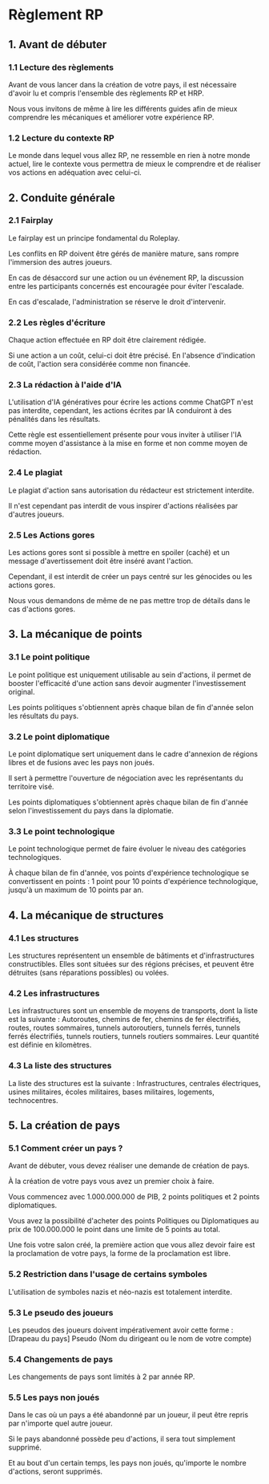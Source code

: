 # Règlement RP

## 1. Avant de débuter

### 1.1 Lecture des règlements

Avant de vous lancer dans la création de votre pays, il est nécessaire d'avoir lu et compris l'ensemble des règlements RP et HRP.

Nous vous invitons de même à lire les différents guides afin de mieux comprendre les mécaniques et améliorer votre expérience RP.

### 1.2 Lecture du contexte RP

Le monde dans lequel vous allez RP, ne ressemble en rien à notre monde actuel, lire le contexte vous permettra de mieux le comprendre et de réaliser vos actions en adéquation avec celui-ci.

## 2. Conduite générale

### 2.1 Fairplay

Le fairplay est un principe fondamental du Roleplay.

Les conflits en RP doivent être gérés de manière mature, sans rompre l'immersion des autres joueurs.

En cas de désaccord sur une action ou un événement RP, la discussion entre les participants concernés est encouragée pour éviter l'escalade.

En cas d'escalade, l'administration se réserve le droit d'intervenir.

### 2.2 Les règles d'écriture

Chaque action effectuée en RP doit être clairement rédigée.

Si une action a un coût, celui-ci doit être précisé. En l'absence d'indication de coût, l'action sera considérée comme non financée.

### 2.3 La rédaction à l'aide d'IA

L'utilisation d'IA génératives pour écrire les actions comme ChatGPT n'est pas interdite, cependant, les actions écrites par IA conduiront à des pénalités dans les résultats.

Cette règle est essentiellement présente pour vous inviter à utiliser l'IA comme moyen d'assistance à la mise en forme et non comme moyen de rédaction.

### 2.4 Le plagiat

Le plagiat d'action sans autorisation du rédacteur est strictement interdite.

Il n'est cependant pas interdit de vous inspirer d'actions réalisées par d'autres joueurs.

### 2.5 Les Actions gores

Les actions gores sont si possible à mettre en spoiler (caché) et un message d'avertissement doit être inséré avant l'action.

Cependant, il est interdit de créer un pays centré sur les génocides ou les actions gores.

Nous vous demandons de même de ne pas mettre trop de détails dans le cas d'actions gores.

## 3. La mécanique de points

### 3.1 Le point politique

Le point politique est uniquement utilisable au sein d'actions, il permet de booster l'efficacité d'une action sans devoir augmenter l'investissement original.

Les points politiques s'obtiennent après chaque bilan de fin d'année selon les résultats du pays.

### 3.2 Le point diplomatique

Le point diplomatique sert uniquement dans le cadre d'annexion de régions libres et de fusions avec les pays non joués.

Il sert à permettre l'ouverture de négociation avec les représentants du territoire visé.

Les points diplomatiques s'obtiennent après chaque bilan de fin d'année selon l'investissement du pays dans la diplomatie.

### 3.3 Le point technologique

Le point technologique permet de faire évoluer le niveau des catégories technologiques.

À chaque bilan de fin d'année, vos points d'expérience technologique se convertissent en points : 1 point pour 10 points d'expérience technologique, jusqu'à un maximum de 10 points par an.

## 4. La mécanique de structures

### 4.1 Les structures

Les structures représentent un ensemble de bâtiments et d'infrastructures constructibles. Elles sont situées sur des régions précises, et peuvent être détruites (sans réparations possibles) ou volées.

### 4.2 Les infrastructures

Les infrastructures sont un ensemble de moyens de transports, dont la liste est la suivante : Autoroutes, chemins de fer, chemins de fer électrifiés, routes, routes sommaires, tunnels autoroutiers, tunnels ferrés, tunnels ferrés électrifiés, tunnels routiers, tunnels routiers sommaires. Leur quantité est définie en kilomètres.

### 4.3 La liste des structures

La liste des structures est la suivante : Infrastructures, centrales électriques, usines militaires, écoles militaires, bases militaires, logements, technocentres.

## 5. La création de pays

### 5.1 Comment créer un pays ?

Avant de débuter, vous devez réaliser une demande de création de pays.

À la création de votre pays vous avez un premier choix à faire.

Vous commencez avec 1.000.000.000 de PIB, 2 points politiques et 2 points diplomatiques.

Vous avez la possibilité d'acheter des points Politiques ou Diplomatiques au prix de 100.000.000 le point dans une limite de 5 points au total.

Une fois votre salon créé, la première action que vous allez devoir faire est la proclamation de votre pays, la forme de la proclamation est libre.

### 5.2 Restriction dans l'usage de certains symboles

L'utilisation de symboles nazis et néo-nazis est totalement interdite.

### 5.3 Le pseudo des joueurs

Les pseudos des joueurs doivent impérativement avoir cette forme :
[Drapeau du pays] Pseudo (Nom du dirigeant ou le nom de votre compte)

### 5.4 Changements de pays

Les changements de pays sont limités à 2 par année RP.

### 5.5 Les pays non joués

Dans le cas où un pays a été abandonné par un joueur, il peut être repris par n'importe quel autre joueur.

Si le pays abandonné possède peu d'actions, il sera tout simplement supprimé.

Et au bout d'un certain temps, les pays non joués, qu'importe le nombre d'actions, seront supprimés.
